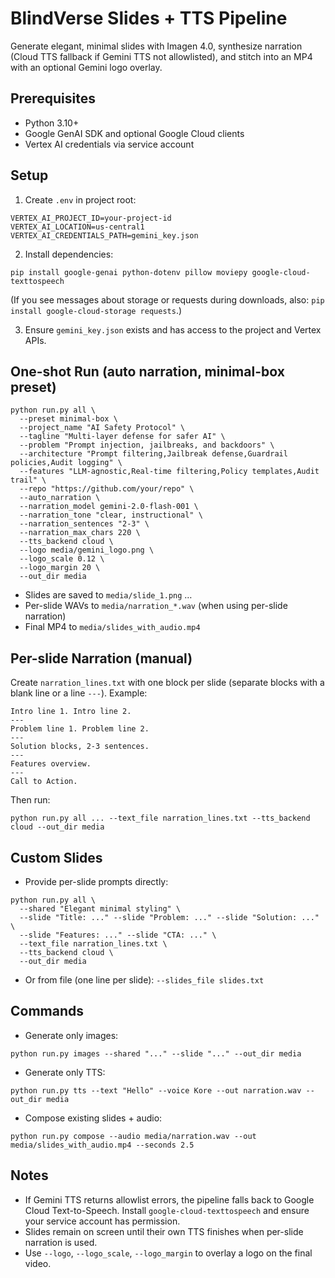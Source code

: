 # BlindVerse Slides + TTS Pipeline

Generate elegant, minimal slides with Imagen 4.0, synthesize narration (Cloud TTS fallback if Gemini TTS not allowlisted), and stitch into an MP4 with an optional Gemini logo overlay.

## Prerequisites
- Python 3.10+
- Google GenAI SDK and optional Google Cloud clients
- Vertex AI credentials via service account

## Setup
1) Create `.env` in project root:
```
VERTEX_AI_PROJECT_ID=your-project-id
VERTEX_AI_LOCATION=us-central1
VERTEX_AI_CREDENTIALS_PATH=gemini_key.json
```
2) Install dependencies:
```
pip install google-genai python-dotenv pillow moviepy google-cloud-texttospeech
```
(If you see messages about storage or requests during downloads, also: `pip install google-cloud-storage requests`.)

3) Ensure `gemini_key.json` exists and has access to the project and Vertex APIs.

## One-shot Run (auto narration, minimal-box preset)
```
python run.py all \
  --preset minimal-box \
  --project_name "AI Safety Protocol" \
  --tagline "Multi-layer defense for safer AI" \
  --problem "Prompt injection, jailbreaks, and backdoors" \
  --architecture "Prompt filtering,Jailbreak defense,Guardrail policies,Audit logging" \
  --features "LLM-agnostic,Real-time filtering,Policy templates,Audit trail" \
  --repo "https://github.com/your/repo" \
  --auto_narration \
  --narration_model gemini-2.0-flash-001 \
  --narration_tone "clear, instructional" \
  --narration_sentences "2-3" \
  --narration_max_chars 220 \
  --tts_backend cloud \
  --logo media/gemini_logo.png \
  --logo_scale 0.12 \
  --logo_margin 20 \
  --out_dir media
```
- Slides are saved to `media/slide_1.png` …
- Per-slide WAVs to `media/narration_*.wav` (when using per-slide narration)
- Final MP4 to `media/slides_with_audio.mp4`

## Per-slide Narration (manual)
Create `narration_lines.txt` with one block per slide (separate blocks with a blank line or a line `---`). Example:
```
Intro line 1. Intro line 2.
---
Problem line 1. Problem line 2.
---
Solution blocks, 2-3 sentences.
---
Features overview.
---
Call to Action.
```
Then run:
```
python run.py all ... --text_file narration_lines.txt --tts_backend cloud --out_dir media
```

## Custom Slides
- Provide per-slide prompts directly:
```
python run.py all \
  --shared "Elegant minimal styling" \
  --slide "Title: ..." --slide "Problem: ..." --slide "Solution: ..." \
  --slide "Features: ..." --slide "CTA: ..." \
  --text_file narration_lines.txt \
  --tts_backend cloud \
  --out_dir media
```
- Or from file (one line per slide): `--slides_file slides.txt`

## Commands
- Generate only images:
```
python run.py images --shared "..." --slide "..." --out_dir media
```
- Generate only TTS:
```
python run.py tts --text "Hello" --voice Kore --out narration.wav --out_dir media
```
- Compose existing slides + audio:
```
python run.py compose --audio media/narration.wav --out media/slides_with_audio.mp4 --seconds 2.5
```

## Notes
- If Gemini TTS returns allowlist errors, the pipeline falls back to Google Cloud Text-to-Speech. Install `google-cloud-texttospeech` and ensure your service account has permission.
- Slides remain on screen until their own TTS finishes when per-slide narration is used.
- Use `--logo`, `--logo_scale`, `--logo_margin` to overlay a logo on the final video.

